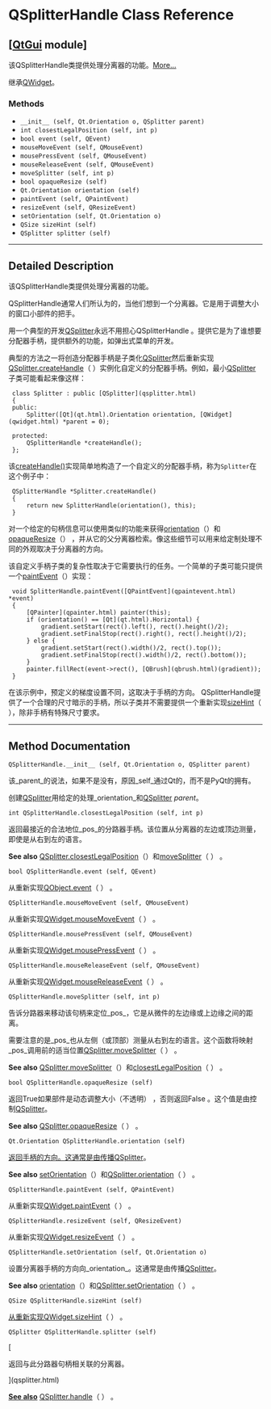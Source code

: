 # QSplitterHandle Class Reference

## [[QtGui](index.htm) module]

该QSplitterHandle类提供​​处理分离器的功能。[More...](#details)

继承[QWidget](qwidget.html)。

### Methods

*   `__init__ (self, Qt.Orientation o, QSplitter parent)`
*   `int closestLegalPosition (self, int p)`
*   `bool event (self, QEvent)`
*   `mouseMoveEvent (self, QMouseEvent)`
*   `mousePressEvent (self, QMouseEvent)`
*   `mouseReleaseEvent (self, QMouseEvent)`
*   `moveSplitter (self, int p)`
*   `bool opaqueResize (self)`
*   `Qt.Orientation orientation (self)`
*   `paintEvent (self, QPaintEvent)`
*   `resizeEvent (self, QResizeEvent)`
*   `setOrientation (self, Qt.Orientation o)`
*   `QSize sizeHint (self)`
*   `QSplitter splitter (self)`

* * *

## Detailed Description

该QSplitterHandle类提供​​处理分离器的功能。

QSplitterHandle通常人们所认为的，当他们想到一个分离器。它是用于调整大小的窗口小部件的把手。

用一个典型的开发[QSplitter](qsplitter.html)永远不用担心QSplitterHandle 。提供它是为了谁想要分配器手柄，提供额外的功能，如弹出式菜单的开发。

典型的方法之一将创造分配器手柄是子类化[QSplitter](qsplitter.html)然后重新实现[QSplitter.createHandle](qsplitter.html#createHandle)（ ）实例化自定义的分配器手柄。例如，最小[QSplitter](qsplitter.html)子类可能看起来像这样：

```
 class Splitter : public [QSplitter](qsplitter.html)
 {
 public:
     Splitter([Qt](qt.html).Orientation orientation, [QWidget](qwidget.html) *parent = 0);

 protected:
     QSplitterHandle *createHandle();
 };

```

该[createHandle()](qsplitter.html#createHandle)实现简单地构造了一个自定义的分配器手柄，称为`Splitter`在这个例子中：

```
 QSplitterHandle *Splitter.createHandle()
 {
     return new SplitterHandle(orientation(), this);
 }

```

对一个给定的句柄信息可以使用类似的功能来获得[orientation](qsplitterhandle.html#orientation)（）和[opaqueResize](qsplitterhandle.html#opaqueResize)（） ，并从它的父分离器检索。像这些细节可以用来给定制处理不同的外观取决于分离器的方向。

该自定义手柄子类的复杂性取决于它需要执行的任务。一个简单的子类可能只提供一个[paintEvent](qsplitterhandle.html#paintEvent)（）实现：

```
 void SplitterHandle.paintEvent([QPaintEvent](qpaintevent.html) *event)
 {
     [QPainter](qpainter.html) painter(this);
     if (orientation() == [Qt](qt.html).Horizontal) {
         gradient.setStart(rect().left(), rect().height()/2);
         gradient.setFinalStop(rect().right(), rect().height()/2);
     } else {
         gradient.setStart(rect().width()/2, rect().top());
         gradient.setFinalStop(rect().width()/2, rect().bottom());
     }
     painter.fillRect(event->rect(), [QBrush](qbrush.html)(gradient));
 }

```

在该示例中，预定义的梯度设置不同，这取决于手柄的方向。 QSplitterHandle提供了一个合理的尺寸暗示的手柄，所以子类并不需要提供一个重新实现[sizeHint](qsplitterhandle.html#sizeHint)（ ），除非手柄有特殊尺寸要求。

* * *

## Method Documentation

```
QSplitterHandle.__init__ (self, Qt.Orientation o, QSplitter parent)
```

该_parent_的说法，如果不是没有，原因_self_通过Qt的，而不是PyQt的拥有。

创建[QSplitter](qsplitter.html)用给定的处理_orientation_和[QSplitter](qsplitter.html) _parent_。

```
int QSplitterHandle.closestLegalPosition (self, int p)
```

返回最接近的合法地位_pos_的分路器手柄。该位置从分离器的左边或顶边测量，即使是从右到左的语言。

**See also** [QSplitter.closestLegalPosition](qsplitter.html#closestLegalPosition)（）和[moveSplitter](qsplitterhandle.html#moveSplitter)（ ） 。

```
bool QSplitterHandle.event (self, QEvent)
```

从重新实现[QObject.event](qobject.html#event)（ ） 。

```
QSplitterHandle.mouseMoveEvent (self, QMouseEvent)
```

从重新实现[QWidget.mouseMoveEvent](qwidget.html#mouseMoveEvent)（ ） 。

```
QSplitterHandle.mousePressEvent (self, QMouseEvent)
```

从重新实现[QWidget.mousePressEvent](qwidget.html#mousePressEvent)（ ） 。

```
QSplitterHandle.mouseReleaseEvent (self, QMouseEvent)
```

从重新实现[QWidget.mouseReleaseEvent](qwidget.html#mouseReleaseEvent)（ ） 。

```
QSplitterHandle.moveSplitter (self, int p)
```

告诉分路器来移动该句柄来定位_pos_，它是从微件的左边缘或上边缘之间的距离。

需要注意的是_pos_也从左侧（或顶部）测量从右到左的语言。这个函数将映射_pos_调用前的适当位置[QSplitter.moveSplitter](qsplitter.html#moveSplitter)（ ） 。

**See also** [QSplitter.moveSplitter](qsplitter.html#moveSplitter)（）和[closestLegalPosition](qsplitterhandle.html#closestLegalPosition)（ ） 。

```
bool QSplitterHandle.opaqueResize (self)
```

返回True如果部件是动态调整大小（不透明） ，否则返回False 。这个值是由控制[QSplitter](qsplitter.html)。

**See also** [QSplitter.opaqueResize](qsplitter.html#opaqueResize-prop)（ ） 。

```
Qt.Orientation QSplitterHandle.orientation (self)
```

[](qt.html#Orientation-enum)

[返回手柄的方向。这通常是由传播](qt.html#Orientation-enum)[QSplitter](qsplitter.html)。

**See also** [setOrientation](qsplitterhandle.html#setOrientation)（）和[QSplitter.orientation](qsplitter.html#orientation-prop)（ ） 。

```
QSplitterHandle.paintEvent (self, QPaintEvent)
```

从重新实现[QWidget.paintEvent](qwidget.html#paintEvent)（ ） 。

```
QSplitterHandle.resizeEvent (self, QResizeEvent)
```

从重新实现[QWidget.resizeEvent](qwidget.html#resizeEvent)（ ） 。

```
QSplitterHandle.setOrientation (self, Qt.Orientation o)
```

设置分离器手柄的方向向_orientation_。这通常是由传播[QSplitter](qsplitter.html)。

**See also** [orientation](qsplitterhandle.html#orientation)（）和[QSplitter.setOrientation](qsplitter.html#orientation-prop)（ ） 。

```
QSize QSplitterHandle.sizeHint (self)
```

[](qsize.html)

[从重新实现](qsize.html)[QWidget.sizeHint](qwidget.html#sizeHint-prop)（ ） 。

```
QSplitter QSplitterHandle.splitter (self)
```

[

返回与此分路器句柄相关联的分离器。

](qsplitter.html)

[**See also**](qsplitter.html) [QSplitter.handle](qsplitter.html#handle)（ ） 。